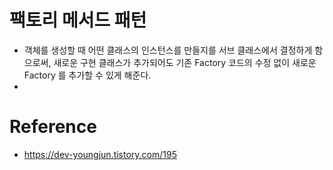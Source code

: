 # 팩토리 메서드 패턴
- 객체를 생성할 때 어떤 클래스의 인스턴스를 만들지를 서브 클래스에서 결정하게 함으로써, 새로운 구현 클래스가 추가되어도 기존 Factory 코드의 수정 없이 새로운 Factory 를 추가할 수 있게 해준다.
- 


# Reference
- https://dev-youngjun.tistory.com/195